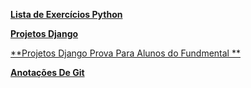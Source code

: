 [**Lista de Exercícios Python**](./Python/exercises_list.md)

[**Projetos  Django**](./Python/Django/)

[**Projetos  Django Prova Para Alunos do Fundmental **](https://github.com/Rafael-Benicio/django_prova_fundamental)

[**Anotações De Git**](./Git/Git.md)